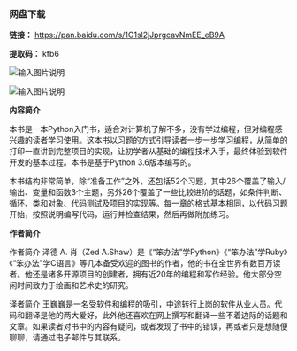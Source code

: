 ### 网盘下载

**链接：** https://pan.baidu.com/s/1G1sl2jJprgcavNmEE_eB9A 

**提取码：** kfb6

![输入图片说明](https://images.gitee.com/uploads/images/2020/0819/111319_f0cd2b0c_7785827.jpeg "图怪兽_f2734b98a7a8e85ab6d68c3ac34cbd47_98661.jpg")

![输入图片说明](https://images.gitee.com/uploads/images/2020/0709/195849_4379cc45_7785827.png "屏幕截图.png")

 **内容简介** 

本书是一本Python入门书，适合对计算机了解不多，没有学过编程，但对编程感兴趣的读者学习使用。这本书以习题的方式引导读者一步一步学习编程，从简单的打印一直讲到完整项目的实现，让初学者从基础的编程技术入手，最终体验到软件开发的基本过程。本书是基于Python 3.6版本编写的。

本书结构非常简单，除“准备工作”之外，还包括52个习题，其中26个覆盖了输入/输出、变量和函数3个主题，另外26个覆盖了一些比较进阶的话题，如条件判断、循环、类和对象、代码测试及项目的实现等。每一章的格式基本相同，以代码习题开始，按照说明编写代码，运行并检查结果，然后再做附加练习。

 **作者简介** 

作者简介
泽德 A. 肖（Zed A.Shaw）是《“笨办法”学Python》《“笨办法”学Ruby》《“笨办法”学C语言》等几本备受欢迎的图书的作者，他的书在全世界有数百万读者。他还是诸多开源项目的创建者，拥有近20年的编程和写作经验。他大部分空闲时间致力于绘画和艺术史的研究。

译者简介
王巍巍是一名受软件和编程的吸引，中途转行上岗的软件从业人员。代码和翻译是他的两大爱好，此外他还喜欢在网上撰写和翻译一些不着边际的话题和文章。如果读者对书中的内容有疑问，或者发现了书中的错误，再或者只是想随便聊聊，请通过电子邮件与其联系。